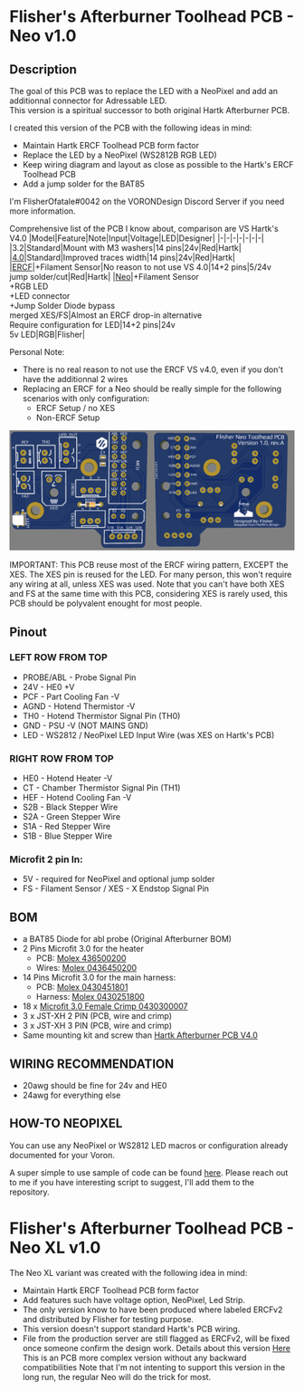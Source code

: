 # Flisher's Afterburner Toolhead PCB - Neo v1.0 #
## Description ##
The goal of this PCB was to replace the LED with a NeoPixel and add an additionnal connector for Adressable LED.  
This version is a spiritual successor to both original Hartk Afterburner PCB.  

I created this version of the PCB with the following ideas in mind:
* Maintain Hartk ERCF Toolhead PCB form factor
* Replace the LED by a NeoPixel (WS2812B RGB LED)
* Keep wiring diagram and layout as close as possible to the Hartk's ERCF Toolhead PCB
* Add a jump solder for the BAT85 

I'm FlisherOfatale#0042 on the VORONDesign Discord Server if you need more information.

Comprehensive list of the PCB I know about, comparison are VS Hartk's V4.0
|Model|Feature|Note|Input|Voltage|LED|Designer|
|-|-|-|-|-|-|-|
|3.2|Standard|Mount with M3 washers|14 pins|24v|Red|Hartk|
|[4.0](https://github.com/VoronDesign/Voron-Hardware/tree/master/Afterburner_Toolhead_PCB/)|Standard|Improved traces width|14 pins|24v|Red|Hartk|
|[ERCF](https://github.com/VoronDesign/Voron-Hardware/tree/master/Afterburner_Toolhead_PCB/)|+Filament Sensor|No reason to not use VS 4.0|14+2 pins|5/24v<br>jump solder/cut|Red|Hartk|
|[Neo](./Neo/Production%20Files/)|+Filament Sensor<br>+RGB LED<br>+LED connector<br>+Jump Solder Diode bypass<br>merged XES/FS|Almost an ERCF drop-in alternative<br>Require configuration for LED|14+2 pins|24v<br>5v LED|RGB|Flisher|

Personal Note: 
* There is no real reason to not use the ERCF VS v4.0, even if you don't have the additionnal 2 wires
* Replacing an ERCF for a Neo should be really simple for the following scenarios with only configuration:
    * ERCF Setup / no XES 
    * Non-ERCF Setup

![Neo v1.0](Neo/Images/pcb-layout.png)

IMPORTANT:
This PCB reuse most of the ERCF wiring pattern, EXCEPT the XES.
The XES pin is reused for the LED.  For many person, this won't require any wiring at all, unless XES was used.
Note that you can't have both XES and FS at the same time with this PCB, considering XES is rarely used, this PCB should be polyvalent enought for most people.

## Pinout ##
### LEFT ROW FROM TOP ##
* PROBE/ABL  - Probe Signal Pin
* 24V  - HE0 +V 
* PCF  - Part Cooling Fan -V
* AGND - Hotend Thermistor -V
* TH0  - Hotend Thermistor Signal Pin (TH0)
* GND  - PSU -V (NOT MAINS GND)
* LED  - WS2812 / NeoPixel LED Input Wire (was XES on Hartk's PCB)

### RIGHT ROW FROM TOP ##
* HE0  - Hotend Heater -V    
* CT   - Chamber Thermistor Signal Pin (TH1)
* HEF  - Hotend Cooling Fan -V
* S2B  - Black Stepper Wire 
* S2A  - Green Stepper Wire
* S1A  - Red Stepper Wire
* S1B  - Blue Stepper Wire

### Microfit 2 pin In:
* 5V   - required for NeoPixel and optional jump solder
* FS  - Filament Sensor / XES - X Endstop Signal Pin

## BOM ##
* a BAT85 Diode for abl probe (Original Afterburner BOM)
* 2 Pins Microfit 3.0 for the heater
   * PCB: [Molex 436500200](https://www.digikey.ca/en/products/detail/molex/0436500200/268989)
   * Wires: [Molex 0436450200](https://www.digikey.ca/en/products/detail/molex/0436450200/268974)
* 14 Pins Microfit 3.0 for the main harness: 
   * PCB: [Molex 0430451801](https://www.digikey.ca/en/products/detail/molex/0430451400/531423)
   * Harness: [Molex 0430251800](https://www.digikey.ca/en/products/detail/molex/0430251400/531405)
* 18 x [Microfit 3.0 Female Crimp 0430300007](https://www.digikey.ca/en/products/detail/molex/0430300007/252479)
* 3 x JST-XH 2 PIN (PCB, wire and crimp)
* 3 x JST-XH 3 PIN (PCB, wire and crimp)
* Same mounting kit and screw than [Hartk Afterburner PCB V4.0](https://github.com/VoronDesign/Voron-Hardware/blob/master/Afterburner_Toolhead_PCB)

## WIRING RECOMMENDATION ##
* 20awg should be fine for 24v and HE0 
* 24awg for everything else 
     
## HOW-TO NEOPIXEL ##
You can use any NeoPixel or WS2812 LED macros or configuration already documented for your Voron.

A super simple to use sample of code can be found [here](https://github.com/hartk1213/DoomConfig/blob/master/led.cfg).
Please reach out to me if you have interesting script to suggest, I'll add them to the repository.  


# Flisher's Afterburner Toolhead PCB - Neo XL v1.0 #
The Neo XL variant was created with the following idea in mind:
* Maintain Hartk ERCF Toolhead PCB form factor
* Add features such have voltage option, NeoPixel, Led Strip.
* The only version know to have been produced where labeled ERCFv2 and distributed by Flisher for testing purpose.
* This version doesn't support standard Hartk's PCB wiring.
* File from the production server are still flagged as ERCFv2, will be fixed once someone confirm the design work.
Details about this version  [Here](./NeoPlus/README.md)
This is an PCB more complex version without any backward compatibilities
Note that I'm not intenting to support this version in the long run, the regular Neo will do the trick for most.

